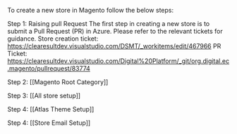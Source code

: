 To create a new store in Magento follow the below steps:

Step 1:  Raising pull Request
        The first step in creating a new store is to submit a Pull Request (PR) in Azure.   Please refer to the relevant tickets for guidance.
         Store creation ticket: https://clearesultdev.visualstudio.com/DSMT/_workitems/edit/467966
         PR Ticket: https://clearesultdev.visualstudio.com/Digital%20Platform/_git/org.digital.ec.magento/pullrequest/83774
         
Step 2:  [[Magento Root Category]]

Step 3:  [[All store setup]]

Step 4:  [[Atlas Theme Setup]]

Step 4:  [[Store Email Setup]]


